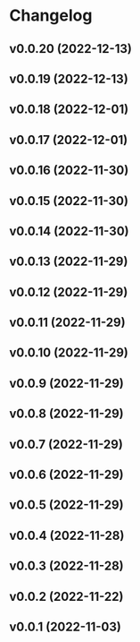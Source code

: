 # Changelog

<!--next-version-placeholder-->

## v0.0.20 (2022-12-13)


## v0.0.19 (2022-12-13)


## v0.0.18 (2022-12-01)


## v0.0.17 (2022-12-01)


## v0.0.16 (2022-11-30)


## v0.0.15 (2022-11-30)


## v0.0.14 (2022-11-30)


## v0.0.13 (2022-11-29)


## v0.0.12 (2022-11-29)


## v0.0.11 (2022-11-29)


## v0.0.10 (2022-11-29)


## v0.0.9 (2022-11-29)


## v0.0.8 (2022-11-29)


## v0.0.7 (2022-11-29)


## v0.0.6 (2022-11-29)


## v0.0.5 (2022-11-29)


## v0.0.4 (2022-11-28)


## v0.0.3 (2022-11-28)


## v0.0.2 (2022-11-22)


## v0.0.1 (2022-11-03)

